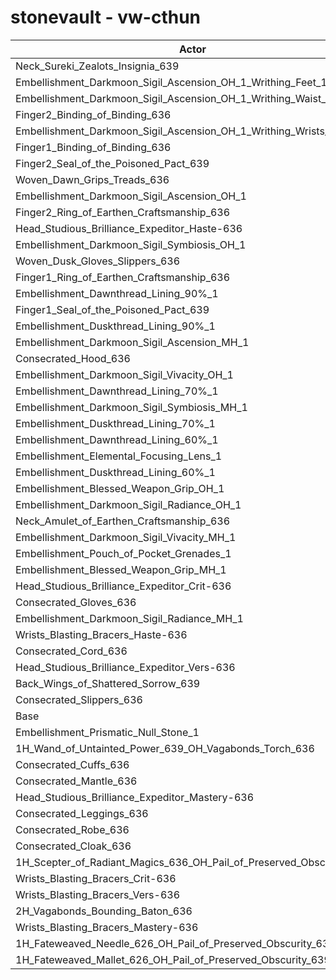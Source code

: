 # stonevault - vw-cthun
| Actor | DPS | Increase |
|---|:---:|:---:|
|Neck_Sureki_Zealots_Insignia_639|2225648|2.08%|
|Embellishment_Darkmoon_Sigil_Ascension_OH_1_Writhing_Feet_1|2223917|2.00%|
|Embellishment_Darkmoon_Sigil_Ascension_OH_1_Writhing_Waist_1|2223458|1.98%|
|Finger2_Binding_of_Binding_636|2221937|1.91%|
|Embellishment_Darkmoon_Sigil_Ascension_OH_1_Writhing_Wrists_1|2218598|1.75%|
|Finger1_Binding_of_Binding_636|2217859|1.72%|
|Finger2_Seal_of_the_Poisoned_Pact_639|2207478|1.24%|
|Woven_Dawn_Grips_Treads_636|2203962|1.08%|
|Embellishment_Darkmoon_Sigil_Ascension_OH_1|2201480|0.97%|
|Finger2_Ring_of_Earthen_Craftsmanship_636|2200200|0.91%|
|Head_Studious_Brilliance_Expeditor_Haste-636|2199454|0.87%|
|Embellishment_Darkmoon_Sigil_Symbiosis_OH_1|2197791|0.80%|
|Woven_Dusk_Gloves_Slippers_636|2197587|0.79%|
|Finger1_Ring_of_Earthen_Craftsmanship_636|2197360|0.78%|
|Embellishment_Dawnthread_Lining_90%_1|2196836|0.75%|
|Finger1_Seal_of_the_Poisoned_Pact_639|2196272|0.73%|
|Embellishment_Duskthread_Lining_90%_1|2196220|0.73%|
|Embellishment_Darkmoon_Sigil_Ascension_MH_1|2196025|0.72%|
|Consecrated_Hood_636|2193783|0.61%|
|Embellishment_Darkmoon_Sigil_Vivacity_OH_1|2193575|0.60%|
|Embellishment_Dawnthread_Lining_70%_1|2192836|0.57%|
|Embellishment_Darkmoon_Sigil_Symbiosis_MH_1|2192163|0.54%|
|Embellishment_Duskthread_Lining_70%_1|2191473|0.51%|
|Embellishment_Dawnthread_Lining_60%_1|2191322|0.50%|
|Embellishment_Elemental_Focusing_Lens_1|2191074|0.49%|
|Embellishment_Duskthread_Lining_60%_1|2190873|0.48%|
|Embellishment_Blessed_Weapon_Grip_OH_1|2190865|0.48%|
|Embellishment_Darkmoon_Sigil_Radiance_OH_1|2188477|0.37%|
|Neck_Amulet_of_Earthen_Craftsmanship_636|2188439|0.37%|
|Embellishment_Darkmoon_Sigil_Vivacity_MH_1|2188373|0.37%|
|Embellishment_Pouch_of_Pocket_Grenades_1|2185123|0.22%|
|Embellishment_Blessed_Weapon_Grip_MH_1|2184944|0.21%|
|Head_Studious_Brilliance_Expeditor_Crit-636|2184603|0.19%|
|Consecrated_Gloves_636|2183875|0.16%|
|Embellishment_Darkmoon_Sigil_Radiance_MH_1|2182676|0.10%|
|Wrists_Blasting_Bracers_Haste-636|2182650|0.10%|
|Consecrated_Cord_636|2181905|0.07%|
|Head_Studious_Brilliance_Expeditor_Vers-636|2181500|0.05%|
|Back_Wings_of_Shattered_Sorrow_639|2181349|0.04%|
|Consecrated_Slippers_636|2181072|0.03%|
|Base|2180391|0.00%|
|Embellishment_Prismatic_Null_Stone_1|2179805|-0.03%|
|1H_Wand_of_Untainted_Power_639_OH_Vagabonds_Torch_636|2179791|-0.03%|
|Consecrated_Cuffs_636|2177750|-0.12%|
|Consecrated_Mantle_636|2177656|-0.13%|
|Head_Studious_Brilliance_Expeditor_Mastery-636|2177227|-0.15%|
|Consecrated_Leggings_636|2177145|-0.15%|
|Consecrated_Robe_636|2176764|-0.17%|
|Consecrated_Cloak_636|2175879|-0.21%|
|1H_Scepter_of_Radiant_Magics_636_OH_Pail_of_Preserved_Obscurity_639|2174863|-0.25%|
|Wrists_Blasting_Bracers_Crit-636|2174816|-0.26%|
|Wrists_Blasting_Bracers_Vers-636|2173255|-0.33%|
|2H_Vagabonds_Bounding_Baton_636|2170332|-0.46%|
|Wrists_Blasting_Bracers_Mastery-636|2169191|-0.51%|
|1H_Fateweaved_Needle_626_OH_Pail_of_Preserved_Obscurity_639|2154201|-1.20%|
|1H_Fateweaved_Mallet_626_OH_Pail_of_Preserved_Obscurity_639|2153742|-1.22%|
